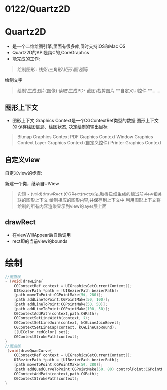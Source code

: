 # 0122/Quartz2D

# Quartz2D
* 是一个二维绘图引擎,里面有很多库,同时支持iOS和Mac OS
* Quartz2D的API是纯C的,CoreGraphics
* 能完成的工作:
> 绘制图形 : 线条\三角形\矩形\圆\弧等
> 绘制文字
> 绘制\生成图片(图像)
> 读取\生成PDF
> 截图\裁剪图片
> **自定义UI控件**… …

## 图形上下文
* 图形上下文 Graphics Context是一个CGContextRef类型的数据,图形上下文的保存绘图信息、绘图状态,决定绘制的输出目标
> Bitmap Graphics Context
> PDF Graphics Context
> Window Graphics Context
> Layer Graphics Context(自定义控件)
> Printer Graphics Context

## 自定义view
自定义view的步骤: 
> 新建一个类，继承自UIView
> 实现 - (void)drawRect:(CGRect)rect方法,取得已经生成的跟当前view相关联的图形上下文
> 绘制相应的图形内容,并保存到上下文中
> 利用图形上下文将绘制的所有内容渲染显示到view的layer层上面

## drawRect
* 在viewWillAppear后自动调用
* rect即的当前view的bounds

# 绘制

```objectivec
//画直线
- (void)drawLine{
    CGContextRef context = UIGraphicsGetCurrentContext();
    UIBezierPath *path = [UIBezierPath bezierPath];
    [path moveToPoint:CGPointMake(50, 280)];
    [path addLineToPoint:CGPointMake(50, 100)];
    [path addLineToPoint:CGPointMake(50, 50)];
    [path addLineToPoint:CGPointMake(100, 50)];
    CGContextAddPath(context,path.CGPath);
    CGContextSetLineWidth(context, 5);
    CGContextSetLineJoin(context, kCGLineJoinBevel);
    CGContextSetLineCap(context, kCGLineCapRound);
    [[UIColor redColor] set];
    CGContextStrokePath(context);
}
//画曲线
-(void)drawQuadCurve{
    CGContextRef context = UIGraphicsGetCurrentContext();
    UIBezierPath *path = [UIBezierPath bezierPath];
    [path moveToPoint:CGPointMake(50, 280)];
    [path addQuadCurveToPoint:CGPointMake(50, 80) controlPoint:CGPointMake(300, 180)];
    CGContextAddPath(context,path.CGPath);
    CGContextStrokePath(context);
}
```


